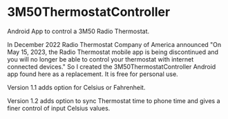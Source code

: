 # 3M50ThermostatController
Android App to control a 3M50 Radio Thermostat.

In December 2022 Radio Thermostat Company of America announced "On May 15, 2023, the Radio Thermostat mobile app is being discontinued and you will no longer be able to control your thermostat with internet connected devices." So I created the 3M50ThermostatController Android app found here as a replacement. It is free for personal use. 

Version 1.1 adds option for Celsius or Fahrenheit.

Version 1.2 adds option to sync Thermostat time to phone time and gives a finer control of input Celsius values.

